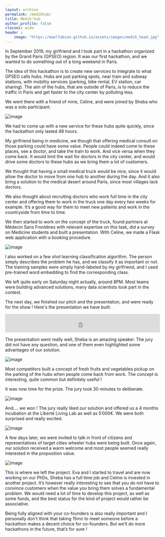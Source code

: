 ```yaml
---
layout: archive
permalink: /medikhub/
title: Medik'hub
author_profile: false
classes: wide
header :
    image: "https://maelfabien.github.io/assets/images/medik_head.jpg"
---
```


In September 2019, my girlfriend and I took part in a hackathon organized by the Grand Paris (GPSEO) region.  It was our first hackathon, and we wanted to do something out of a long weekend in Paris. 

The idea of this hackathon is to create new services to integrate to what GPSEO calls hubs. Hubs are just parking spots, near train and subway stations, with mobility services (parking, bike rental, EV station, car sharing). The aim of the hubs, that are outside of Paris, is to reduce the traffic in Paris and get faster to the city center by polluting less.

We went there with a friend of mine, Celine, and were joined by Sheba who was a solo participant. 

![image](https://maelfabien.github.io/assets/images/team_medik.png)

We had to come up with a new service for these hubs quite quickly, since the hackathon only lasted 48 hours. 

My girlfriend being in medicine, we though that offering medical consult on those parking could have some value. People could indeed come to these places, see a doctor, and take the train to work. And vice versa when they come back. It would limit the wait for doctors in the city center, and would drive some doctors to these hubs as we bring them a lot of customers. 

We thought that having a small medical truck would be nice, since it would allow the doctor to move from one hub to another during the day. And it also bring a solution to the medical desert around Paris, since most villages lack doctors. 

We also thought about recruiting doctors who work full time in the city center and offering them to work in the truck one day every two weeks for example. It’s a good way for them to meet new patients and work in the countryside from time to time.

We then started to work on the concept of the truck, found partners at Médecin Sans Frontières with relevant expertise on this task, did a survey on Medicine students and built a presentation. With Celine, we made a Flask web application with a booking procedure. 

![image](https://maelfabien.github.io/assets/images/camionnette_medik.png)

I also worked on a few shot learning classification algorithm. The person simply describes the problem he has, and we classify it as important or not. The training samples were simply hand-labeled by my girlfriend, and I used pre-trained word embedding to find the corresponding class.

We left quite early on Saturday night actually, around 8PM. Most teams were building advanced solutions, many data scientists took part in the contest. 

The next day, we finished our pitch and the presentation, and were ready for the show ! Here's the presentation we have built:

<div style="width:100%; text-align:justify; align-content:left; display:inline-block;">
<embed src="https://maelfabien.github.io/assets/files/medik.pdf" type="application/pdf" width="100%" height="60px" />
</div>

The presentation went really well, Sheba is an amazing speaker. The jury did not have any question, and one of them even highlighted some advantages of our solution.

![image](https://maelfabien.github.io/assets/images/presentation.jpg)

Most competitors built a concept of fresh fruits and vegetables pickup on the parking of the hubs when people come back from work. The concept is interesting, quite common but definitely useful ! 

It was now time for the prize. The jury took 30 minutes to deliberate.

![image](https://maelfabien.github.io/assets/images/deliberation.jpg)

And.... we won ! The jury really liked our solution and offered us a 4 months incubation at the Liberté Living Lab as well as 5’000€. We were both surprised and really excited.

![image](https://maelfabien.github.io/assets/images/gagnant.jpg)

A few days later, we were invited to talk in front of citizens and representatives of target cities wheeler hubs were being built. Once again, our solution received a warm welcome and most people seemed really interested in the proposition value. 

![image](https://maelfabien.github.io/assets/images/presentation_2.jpg)

This is where we left the project. Eva and I started to travel and are now working on our PhDs, Sheba has a full time job and Celine is invested in another project. It’s however really interesting to see that you do not have to convince customers when the value you bring them solves a fundamental problem. We would need a lot of time to develop this project, as well as some funds, and the best status for the kind of project would rather be associative. 

Being fully aligned with your co-founders is also really important and I personally don’t think that taking 15mn to meet someone before a hackathon makes a decent choice for co-founders. But we’ll do more hackathons in the future, that’s for sure ! 

<script type="text/javascript" src="//downloads.mailchimp.com/js/signup-forms/popup/unique-methods/embed.js" data-dojo-config="usePlainJson: true, isDebug: false"></script><script type="text/javascript">window.dojoRequire(["mojo/signup-forms/Loader"], function(L) { L.start({"baseUrl":"mc.us3.list-manage.com","uuid":"c76a8e2ec2bd989affb9a074f","lid":"4646542adb","uniqueMethods":true}) })</script>
